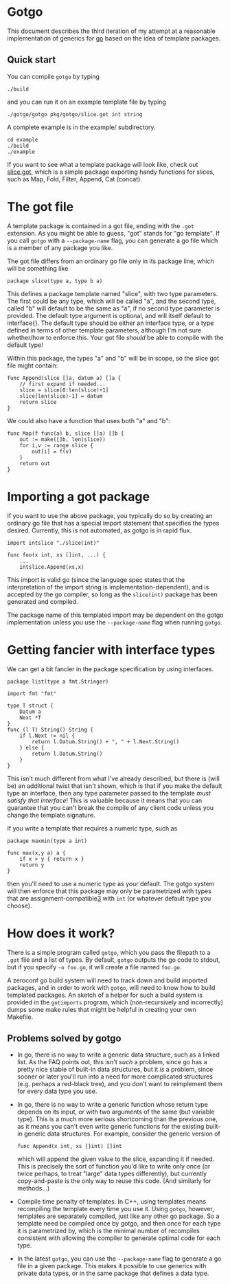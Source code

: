 Gotgo
=====

This document describes the third iteration of my attempt at a
reasonable implementation of generics for [go](http://golang.org)
based on the idea of template packages.

Quick start
-----------

You can compile `gotgo` by typing

    ./build

and you can run it on an example template file by typing

    ./gotgo/gotgo pkg/gotgo/slice.got int string

A complete example is in the example/ subdirectory.

    cd example
    ./build
    ./example

If you want to see what a template package will look like, check out
[slice.got][1], which is a simple package exporting handy functions for slices,
such as Map, Fold, Filter, Append, Cat (concat).

[1]: http://github.com/droundy/gotgo/blob/master/gotgo/slice.got

The got file
============

A template package is contained in a got file, ending with the `.got`
extension.  As you might be able to guess, "got" stands for "go
template".  If you call `gotgo` with a `--package-name` flag, you can
generate a go file which is a member of any package you like.

The got file differs from an ordinary go file only in its package
line, which will be something like

    package slice(type a, type b a)

This defines a package template named "slice", with two type
parameters.  The first could be any type, which will be called "a",
and the second type, called "b" will default to be the same as "a", if
no second type parameter is provided.  The default type argument is
optional, and will itself default to interface{}.  The default type
should be either an interface type, or a type defined in terms of
other template parameters, although I'm not sure whether/how to
enforce this.  Your got file *should* be able to compile with the
default type!

Within this package, the types "a" and "b" will be in scope, so the
slice got file might contain:

    func Append(slice []a, datum a) []a {
        // first expand if needed...
        slice = slice[0:len(slice)+1]
        slice[len(slice)-1] = datum
        return slice
    }

We could also have a function that uses both "a" and "b":

    func Map(f func(a) b, slice []a) []b {
        out := make([]b, len(slice))
        for i,v := range slice {
            out[i] = f(v)
        }
        return out
    }

Importing a got package
=======================

If you want to use the above package, you typically do so by creating
an ordinary go file that has a special import statement that specifies
the types desired.  Currently, this is not automated, as gotgo is in
rapid flux.

    import intslice "./slice(int)"

    func foo(x int, xs []int, ...) {
        ...
        intslice.Append(xs,x)

This import is valid go (since the language spec states that the
interpretation of the import string is implementation-dependent), and
is accepted by the go compiler, so long as the `slice(int)` package
has been generated and compiled.

The package name of this templated import may be dependent on the
gotgo implementation unless you use the `--package-name` flag when
running `gotgo`.

Getting fancier with interface types
====================================

We can get a bit fancier in the package specification by using
interfaces.

    package list(type a fmt.Stringer)

    import fmt "fmt"

    type T struct {
        Datum a
        Next *T
    }
    func (l T) String() String {
        if l.Next != nil {
            return l.Datum.String() + ", " + l.Next.String()
        } else {
            return l.Datum.String()
        }
    }

This isn't much different from what I've already described, but there
is (will be) an additional twist that isn't shown, which is that if
you make the default type an interface, then any type parameter passed
to the template *must satisfy that interface*! This is valuable
because it means that you can guarantee that you can't break the
compile of any client code unless you change the template signature.

If you write a template that requires a numeric type, such as

    package maxmin(type a int)
    
    func max(x,y a) a {
        if x > y { return x }
        return y
    }

then you'll need to use a numeric type as your default.  The gotgo
system will then enforce that this package may only be parametrized
with types that are assignment-compatible[3] with `int` (or whatever
default type you choose).

[3]: http://golang.org/doc/go_spec.html#Assignment_compatibility

How does it work?
=================

There is a simple program called `gotgo`, which you pass the filepath
to a `.got` file and a list of types.  By default, `gotgo` outputs the
go code to stdout, but if you specify `-o foo.go`, it will create a
file named `foo.go`.

A zeroconf go build system will need to track down and build imported
packages, and in order to work with `gotgo`, will need to know how to
build templated packages.  An sketch of a helper for such a build
system is provided in the `gotimports` program, which (non-recursively
and incorrectly) dumps some make rules that might be helpful in
creating your own Makefile.


Problems solved by gotgo
------------------------

- In go, there is no way to write a generic data structure, such as a
  linked list.  As the FAQ points out, this isn't *such* a problem,
  since go has a pretty nice stable of built-in data structures, but
  it *is* a problem, since sooner or later you'll run into a need for
  more complicated structures (e.g. perhaps a red-black tree), and you
  don't want to reimplement them for every data type you use.

- In go, there is no way to write a generic function whose return type
  depends on its input, or with two arguments of the same (but
  variable type).  This is a much more serious shortcoming than the
  previous one, as it means you can't even write generic functions for
  the existing built-in generic data structures.  For example,
  consider the generic version of

      func Append(x int, xs []int) []int

  which will append the given value to the slice, expanding it if
  needed.  This is precisely the sort of function you'd like to write
  only once (or twice perhaps, to treat "large" data types
  differently), but currently copy-and-paste is the only way to reuse
  this code.  (And similarly for methods...)

- Compile time penalty of templates.  In C++, using templates means
  recompiling the template every time you use it.  Using `gotgo`,
  however, templates are separately compiled, just like any other go
  package.  So a template need be compiled once by gotgo, and then
  once for each type it is parametrized by, which is the minimal
  number of recompiles consistent with allowing the compiler to
  generate optimal code for each type.

- In the latest `gotgo`, you can use the `--package-name` flag to
  generate a go file in a given package.  This makes it possible to
  use generics with private data types, or in the same package that
  defines a data type.
